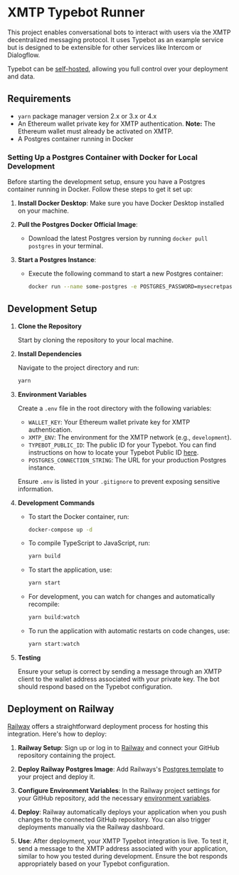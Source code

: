 # XMTP Typebot Runner

This project enables conversational bots to interact with users via the XMTP decentralized messaging protocol. It uses Typebot as an example service but is designed to be extensible for other services like Intercom or Dialogflow.

Typebot can be [self-hosted](https://docs.typebot.io/self-hosting/get-started), allowing you full control over your deployment and data.

## Requirements

- `yarn` package manager version 2.x or 3.x or 4.x
- An Ethereum wallet private key for XMTP authentication. **Note:** The Ethereum wallet must already be activated on XMTP.
- A Postgres container running in Docker

### Setting Up a Postgres Container with Docker for Local Development

Before starting the development setup, ensure you have a Postgres container running in Docker. Follow these steps to get it set up:

1. **Install Docker Desktop**: Make sure you have Docker Desktop installed on your machine.

2. **Pull the Postgres Docker Official Image**:
   - Download the latest Postgres version by running `docker pull postgres` in your terminal.

3. **Start a Postgres Instance**:
   - Execute the following command to start a new Postgres container:
     ```bash
     docker run --name some-postgres -e POSTGRES_PASSWORD=mysecretpassword -d postgres
     ```

## Development Setup

1. **Clone the Repository**

   Start by cloning the repository to your local machine.

2. **Install Dependencies**

   Navigate to the project directory and run:
   ```bash
   yarn
   ```

3. **Environment Variables**

   Create a `.env` file in the root directory with the following variables:
   - `WALLET_KEY`: Your Ethereum wallet private key for XMTP authentication.
   - `XMTP_ENV`: The environment for the XMTP network (e.g., `development`).
   - `TYPEBOT_PUBLIC_ID`: The public ID for your Typebot. You can find instructions on how to locate your Typebot Public ID [here](https://docs.typebot.io/api-reference/how-to).
   - `POSTGRES_CONNECTION_STRING`: The URL for your production Postgres instance.

   Ensure `.env` is listed in your `.gitignore` to prevent exposing sensitive information.

4. **Development Commands**

   - To start the Docker container, run:
     ```bash
     docker-compose up -d
     ```

   - To compile TypeScript to JavaScript, run:
     ```bash
     yarn build
     ```
   - To start the application, use:
     ```bash
     yarn start
     ```
   - For development, you can watch for changes and automatically recompile:
     ```bash
     yarn build:watch
     ```
   - To run the application with automatic restarts on code changes, use:
     ```bash
     yarn start:watch
     ```

5. **Testing**

   Ensure your setup is correct by sending a message through an XMTP client to the wallet address associated with your private key. The bot should respond based on the Typebot configuration.

## Deployment on Railway

[Railway](https://railway.app/) offers a straightforward deployment process for hosting this integration. Here's how to deploy:

1. **Railway Setup**: Sign up or log in to [Railway](https://railway.app/) and connect your GitHub repository containing the project.

2. **Deploy Railway Postgres Image**: Add Railways's [Postgres template](https://github.com/railwayapp-templates/postgres-ssl/pkgs/container/postgres-ssl) to your project and deploy it.

3. **Configure Environment Variables**: In the Railway project settings for your GitHub repository, add the necessary [environment variables](#environment-variables).

4. **Deploy**: Railway automatically deploys your application when you push changes to the connected GitHub repository. You can also trigger deployments manually via the Railway dashboard.

5. **Use**: After deployment, your XMTP Typebot integration is live. To test it, send a message to the XMTP address associated with your application, similar to how you tested during development. Ensure the bot responds appropriately based on your Typebot configuration.
